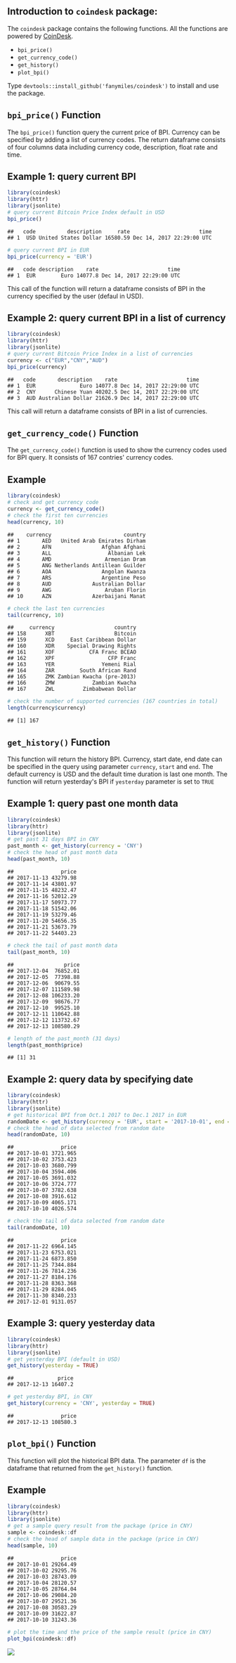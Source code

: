 ## Introduction to `coindesk` package:

The `coindesk` package contains the following functions. All the functions are powered by [CoinDesk](https://www.coindesk.com/price/).

-   `bpi_price()`
-   `get_currency_code()`
-   `get_history()`
-   `plot_bpi()`

Type `devtools::install_github('fanymiles/coindesk')` to install and use the package.

`bpi_price()` Function
----------------------

The `bpi_price()` function query the current price of BPI. Currency can be specified by adding a list of currency codes. The return dataframe consists of four columns data including currency code, description, float rate and time.

Example 1: query current BPI
----------------------------

``` r
library(coindesk)
library(httr)
library(jsonlite)
# query current Bitcoin Price Index default in USD
bpi_price()
```

    ##   code          description     rate                      time
    ## 1  USD United States Dollar 16580.59 Dec 14, 2017 22:29:00 UTC

``` r
# query current BPI in EUR
bpi_price(currency = 'EUR')
```

    ##   code description    rate                      time
    ## 1  EUR        Euro 14077.8 Dec 14, 2017 22:29:00 UTC

This call of the function will return a dataframe consists of BPI in the currency specified by the user (defaul in USD).

Example 2: query current BPI in a list of currency
--------------------------------------------------

``` r
library(coindesk)
library(httr)
library(jsonlite)
# query current Bitcoin Price Index in a list of currencies
currency <- c("EUR","CNY","AUD")
bpi_price(currency)
```

    ##   code       description    rate                      time
    ## 1  EUR              Euro 14077.8 Dec 14, 2017 22:29:00 UTC
    ## 2  CNY      Chinese Yuan 40202.5 Dec 14, 2017 22:29:00 UTC
    ## 3  AUD Australian Dollar 21626.9 Dec 14, 2017 22:29:00 UTC

This call will return a dataframe consists of BPI in a list of currencies.

`get_currency_code()` Function
------------------------------

The `get_currency_code()` function is used to show the currency codes used for BPI query. It consists of 167 contries' currency codes.

Example
-------

``` r
library(coindesk)
# check and get currency code
currency <- get_currency_code()
# check the first ten currencies
head(currency, 10)
```

    ##    currency                       country
    ## 1       AED   United Arab Emirates Dirham
    ## 2       AFN                Afghan Afghani
    ## 3       ALL                  Albanian Lek
    ## 4       AMD                 Armenian Dram
    ## 5       ANG Netherlands Antillean Guilder
    ## 6       AOA                Angolan Kwanza
    ## 7       ARS                Argentine Peso
    ## 8       AUD             Australian Dollar
    ## 9       AWG                 Aruban Florin
    ## 10      AZN             Azerbaijani Manat

``` r
# check the last ten currencies
tail(currency, 10)
```

    ##     currency                   country
    ## 158      XBT                   Bitcoin
    ## 159      XCD     East Caribbean Dollar
    ## 160      XDR    Special Drawing Rights
    ## 161      XOF           CFA Franc BCEAO
    ## 162      XPF                 CFP Franc
    ## 163      YER               Yemeni Rial
    ## 164      ZAR        South African Rand
    ## 165      ZMK Zambian Kwacha (pre-2013)
    ## 166      ZMW            Zambian Kwacha
    ## 167      ZWL         Zimbabwean Dollar

``` r
# check the number of supported currencies (167 countries in total)
length(currency$currency) 
```

    ## [1] 167

`get_history()` Function
------------------------

This function will return the history BPI. Currency, start date, end date can be specified in the query using parameter `currency`, `start` and `end`. The default currency is USD and the default time duration is last one month. The function will return yesterday's BPI if `yesterday` parameter is set to `TRUE`

Example 1: query past one month data
------------------------------------

``` r
library(coindesk)
library(httr)
library(jsonlite)
# get past 31 days BPI in CNY
past_month <- get_history(currency = 'CNY')
# check the head of past month data
head(past_month, 10)
```

    ##               price
    ## 2017-11-13 43279.98
    ## 2017-11-14 43801.97
    ## 2017-11-15 48232.47
    ## 2017-11-16 52012.29
    ## 2017-11-17 50973.77
    ## 2017-11-18 51542.06
    ## 2017-11-19 53279.46
    ## 2017-11-20 54656.35
    ## 2017-11-21 53673.79
    ## 2017-11-22 54403.23

``` r
# check the tail of past month data
tail(past_month, 10)
```

    ##                price
    ## 2017-12-04  76852.01
    ## 2017-12-05  77398.88
    ## 2017-12-06  90679.55
    ## 2017-12-07 111589.98
    ## 2017-12-08 106233.20
    ## 2017-12-09  98676.77
    ## 2017-12-10  99525.10
    ## 2017-12-11 110642.88
    ## 2017-12-12 113732.67
    ## 2017-12-13 108580.29

``` r
# length of the past_month (31 days)
length(past_month$price)
```

    ## [1] 31

Example 2: query data by specifying date
----------------------------------------

``` r
library(coindesk)
library(httr)
library(jsonlite)
# get historical BPI from Oct.1 2017 to Dec.1 2017 in EUR
randomDate <- get_history(currency = 'EUR', start = '2017-10-01', end = '2017-12-01')
# check the head of data selected from random date
head(randomDate, 10)
```

    ##               price
    ## 2017-10-01 3721.965
    ## 2017-10-02 3753.423
    ## 2017-10-03 3680.799
    ## 2017-10-04 3594.406
    ## 2017-10-05 3691.032
    ## 2017-10-06 3724.777
    ## 2017-10-07 3782.638
    ## 2017-10-08 3916.612
    ## 2017-10-09 4065.171
    ## 2017-10-10 4026.574

``` r
# check the tail of data selected from random date
tail(randomDate, 10)
```

    ##               price
    ## 2017-11-22 6964.145
    ## 2017-11-23 6753.021
    ## 2017-11-24 6873.850
    ## 2017-11-25 7344.884
    ## 2017-11-26 7814.236
    ## 2017-11-27 8184.176
    ## 2017-11-28 8363.368
    ## 2017-11-29 8284.045
    ## 2017-11-30 8340.233
    ## 2017-12-01 9131.057

Example 3: query yesterday data
-------------------------------

``` r
library(coindesk)
library(httr)
library(jsonlite)
# get yesterday BPI (default in USD)
get_history(yesterday = TRUE)
```

    ##              price
    ## 2017-12-13 16407.2

``` r
# get yesterday BPI, in CNY
get_history(currency = 'CNY', yesterday = TRUE)
```

    ##               price
    ## 2017-12-13 108580.3

`plot_bpi()` Function
---------------------

This function will plot the historical BPI data. The parameter `df` is the dataframe that returned from the `get_history()` function.

Example
-------

``` r
library(coindesk)
library(httr)
library(jsonlite)
# get a sample query result from the package (price in CNY)
sample <- coindesk::df
# check the head of sample data in the package (price in CNY)
head(sample, 10)
```

    ##               price
    ## 2017-10-01 29264.49
    ## 2017-10-02 29295.76
    ## 2017-10-03 28743.09
    ## 2017-10-04 28120.57
    ## 2017-10-05 28764.04
    ## 2017-10-06 29084.20
    ## 2017-10-07 29521.36
    ## 2017-10-08 30583.29
    ## 2017-10-09 31622.87
    ## 2017-10-10 31243.36

``` r
# plot the time and the price of the sample result (price in CNY)
plot_bpi(coindesk::df)
```

<img src="images/unnamed-chunk-7-1.png" style="display: block; margin: auto;" />
